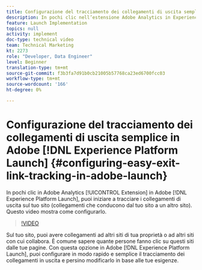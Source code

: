 ```yaml
---
title: Configurazione del tracciamento dei collegamenti di uscita semplice in Experience Platform Launch
description: In pochi clic nell’estensione Adobe Analytics in Experience Platform Launch, puoi iniziare a tracciare i collegamenti di uscita sul tuo sito (collegamenti che conducono dal sito a un altro sito). Questo video mostra come configurarlo.
feature: Launch Implementation
topics: null
activity: implement
doc-type: technical video
team: Technical Marketing
kt: 2273
role: "Developer, Data Engineer"
level: Beginner
translation-type: tm+mt
source-git-commit: f3b3fa7d91b0cb21005b57768ca23ed6700fcc03
workflow-type: tm+mt
source-wordcount: '166'
ht-degree: 0%

---
```



# Configurazione del tracciamento dei collegamenti di uscita semplice in Adobe [!DNL Experience Platform Launch] {#configuring-easy-exit-link-tracking-in-adobe-launch}

In pochi clic in Adobe Analytics [!UICONTROL Extension] in Adobe [!DNL Experience Platform Launch], puoi iniziare a tracciare i collegamenti di uscita sul tuo sito (collegamenti che conducono dal tuo sito a un altro sito). Questo video mostra come configurarlo.

>[!VIDEO](https://video.tv.adobe.com/v/25763/?quality=12)

Sul tuo sito, puoi avere collegamenti ad altri siti di tua proprietà o ad altri siti con cui collabora. È comune sapere quante persone fanno clic su questi siti dalle tue pagine. Con questa opzione in Adobe [!DNL Experience Platform Launch], puoi configurare in modo rapido e semplice il tracciamento dei collegamenti in uscita e persino modificarlo in base alle tue esigenze.
